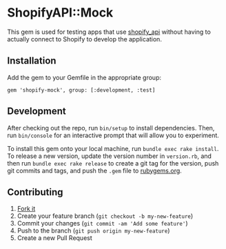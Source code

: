 ShopifyAPI::Mock
================

This gem is used for testing apps that use
[shopify_api](https://github.com/Shopify/shopify_api) without having to actually
connect to Shopify to develop the application.

## Installation

Add the gem to your Gemfile in the appropriate group:

    gem 'shopify-mock', group: [:development, :test]

## Development

After checking out the repo, run `bin/setup` to install dependencies. Then, run
`bin/console` for an interactive prompt that will allow you to experiment.

To install this gem onto your local machine, run `bundle exec rake install`. To
release a new version, update the version number in `version.rb`, and then run
`bundle exec rake release` to create a git tag for the version, push git commits
and tags, and push the `.gem` file to [rubygems.org](https://rubygems.org).

## Contributing

1. [Fork it](https://github.com/travishaynes/shopify-mock/fork)
2. Create your feature branch (`git checkout -b my-new-feature`)
3. Commit your changes (`git commit -am 'Add some feature'`)
4. Push to the branch (`git push origin my-new-feature`)
5. Create a new Pull Request
